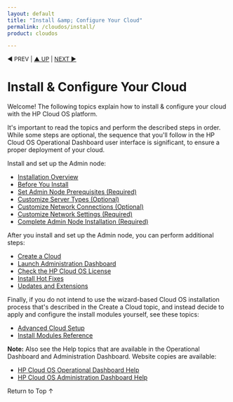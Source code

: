 ```yaml
---
layout: default
title: "Install &amp; Configure Your Cloud"
permalink: /cloudos/install/
product: cloudos

---
```


<script> 

function PageRefresh { 
onLoad="window.refresh"
}

PageRefresh();

</script>

<p style="font-size: small;"> &#9664; PREV | <a href="/cloudos/">&#9650; UP</a> | <a href="/cloudos/install/overview/">NEXT &#9654;</a> </p>

# Install &amp; Configure Your Cloud

Welcome! The following topics explain how to install &amp; configure your cloud with the HP Cloud OS platform. 

It's important to read the topics and perform the described steps in order. While some steps are optional, 
the sequence that you'll follow in the HP Cloud OS Operational Dashboard user interface is significant, to ensure 
a proper deployment of your cloud. 

Install and set up the Admin node:

* [Installation Overview](/cloudos/install/overview/)
* [Before You Install](/cloudos/install/before-you-install/)
* [Set Admin Node Prerequisites (Required)](/cloudos/install/admin-node-prerequisites/)
* [Customize Server Types (Optional)](/cloudos/install/customize-server-types/)
* [Customize Network Connections (Optional)](/cloudos/install/customize-network-connections/)
* [Customize Network Settings (Required)](/cloudos/install/customize-network-settings/)
* [Complete Admin Node Installation (Required)](/cloudos/install/complete-admin-node-installation/)

After you install and set up the Admin node, you can perform additional steps:

* [Create a Cloud](/cloudos/install/create-cloud/) 
* [Launch Administration Dashboard](/cloudos/install/launch-admin-dashboard/)
* [Check the HP Cloud OS License](/cloudos/install/license/)
* [Install Hot Fixes](/cloudos/install/hot-fixes/)
* [Updates and Extensions](/cloudos/install/updates-and-extensions/)

Finally, if you do not intend to use the wizard-based Cloud OS installation process that's described in 
the Create a Cloud topic, and instead decide to apply and configure the install modules yourself, 
see these topics: 

* [Advanced Cloud Setup](/cloudos/install/advanced-cloud-setup/)
* [Install Modules Reference](/cloudos/install/install-modules-reference/)

**Note:** Also see the Help topics that are available in the Operational Dashboard and Administration Dashboard.  Website copies are available:

* [HP Cloud OS Operational Dashboard Help](/cloudos/manage/operational-dashboard/)
* [HP Cloud OS Administration Dashboard Help](/cloudos/manage/administration-dashboard/)

<a href="#top" style="padding:14px 0px 14px 0px; text-decoration: none;"> Return to Top &#8593; </a>

